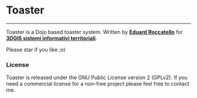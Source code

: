 # Toaster
----------
Toaster is a Dojo based toaster system.
Written by **[Eduard Roccatello](http://www.roccatello.com)** for **[3DGIS sistemi informativi territoriali](http://www.3dgis.it)**.

Please star if you like ;o)

### License ###
Toaster is released under the GNU Public License version 2 (GPLv2). If you need a commercial license for a non-free project please feel free to contact me.